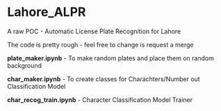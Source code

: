 # Lahore_ALPR
A raw POC - Automatic License Plate Recognition for Lahore

The code is pretty rough - feel free to change is request a merge

**plate_maker.ipynb** - To make random plates and place them on random background 

**char_maker.ipynb** - To create classes for Charachters/Number out Classification Model

**char_recog_train.ipynb** - Character Classification Model Trainer
